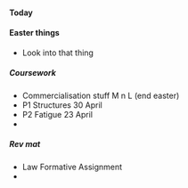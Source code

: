 #### Today


#### Easter things
- Look into that thing

##### Coursework
- Commercialisation stuff M n L (end easter)
- P1 Structures 30 April
- P2 Fatigue 23 April
- 


##### Rev mat
- Law Formative Assignment
- 